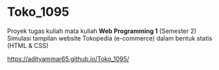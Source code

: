 # Toko_1095

Proyek tugas kuliah mata kuliah **Web Programming 1** (Semester 2)  
Simulasi tampilan website Tokopedia (e-commerce) dalam bentuk statis (HTML & CSS)

https://adityammar65.github.io/Toko_1095/
